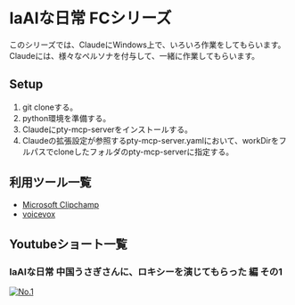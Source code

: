 # IaAIな日常 FCシリーズ

このシリーズでは、ClaudeにWindows上で、いろいろ作業をしてもらいます。  
Claudeには、様々なペルソナを付与して、一緒に作業してもらいます。

## Setup
1. git cloneする。
2. python環境を準備する。
3. Claudeにpty-mcp-serverをインストールする。
4. Claudeの拡張設定が参照するpty-mcp-server.yamlにおいて、workDirをフルパスでcloneしたフォルダのpty-mcp-serverに指定する。

## 利用ツール一覧
- [Microsoft Clipchamp](https://apps.microsoft.com/detail/9p1j8s7ccwwt?hl=ja-JP&gl=JP)
- [voicevox](https://voicevox.hiroshiba.jp/)

## Youtubeショート一覧
### IaAIな日常 中国うさぎさんに、ロキシーを演じてもらった 編 その1

[![No.1](https://img.youtube.com/vi/ocG0DN0PUsM/maxresdefault.jpg)](https://youtube.com/shorts/ocG0DN0PUsM)


